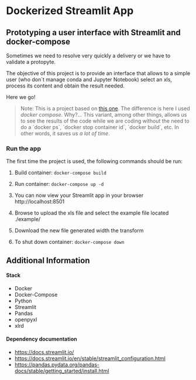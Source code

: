# Dockerized Streamlit App

## Prototyping a user interface with Streamlit and docker-compose

Sometimes we need to resolve very quickly a delivery or we have to validate a protopyte.

The objective of this project is to provide an interface that allows to a simple user (who don`t manage conda and Jupyter Notebook) select an xls, process its content and obtain the result needed.

Here we go!

> Note: This is a project based on [this one](https://github.com/martinezalina/streamlit-docker).
> The difference is here I used _docker compose_. Why?... This variant, among other things, allows us to see the results of the code while we are coding without the need to do a ´docker ps´, ´docker stop container id´, ´docker build´, etc. In other words, it saves us _a lot of time_.

### Run the app

The first time the project is used, the following commands should be run:

1. Build container:
   `docker-compose build`

2. Run container:
   `docker-compose up -d`

3. You can now view your Streamlit app in your browser http://localhost:8501

4. Browse to upload the xls file and select the example file located ./example/

5. Download the new file generated width the transform

6. To shut down container:
   `docker-compose down`

## Additional Information

#### Stack

- Docker
- Docker-Compose
- Python
- Streamlit
- Pandas
- openpyxl
- xlrd

#### Dependency documentation

- https://docs.streamlit.io/
- https://docs.streamlit.io/en/stable/streamlit_configuration.html
- https://pandas.pydata.org/pandas-docs/stable/getting_started/install.html
